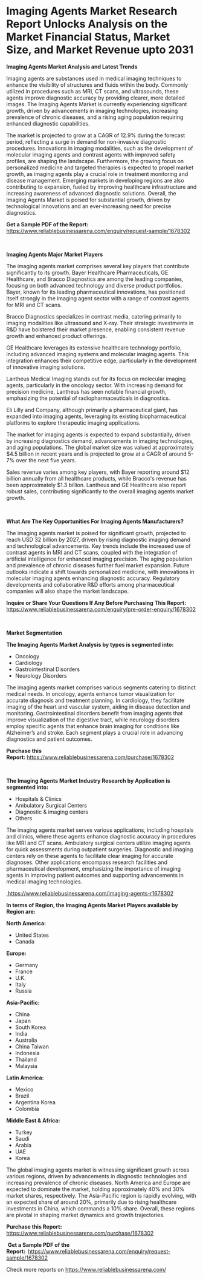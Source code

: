 <p><h1>Imaging Agents Market Research Report Unlocks Analysis on the Market Financial Status, Market Size, and Market Revenue upto 2031</h1></p><p><strong>Imaging Agents Market Analysis and Latest Trends</strong></p>
<p><p>Imaging agents are substances used in medical imaging techniques to enhance the visibility of structures and fluids within the body. Commonly utilized in procedures such as MRI, CT scans, and ultrasounds, these agents improve diagnostic accuracy by providing clearer, more detailed images. The Imaging Agents Market is currently experiencing significant growth, driven by advancements in imaging technologies, increasing prevalence of chronic diseases, and a rising aging population requiring enhanced diagnostic capabilities.</p><p>The market is projected to grow at a CAGR of 12.9% during the forecast period, reflecting a surge in demand for non-invasive diagnostic procedures. Innovations in imaging modalities, such as the development of molecular imaging agents and contrast agents with improved safety profiles, are shaping the landscape. Furthermore, the growing focus on personalized medicine and targeted therapies is expected to propel market growth, as imaging agents play a crucial role in treatment monitoring and disease management. Emerging markets in developing regions are also contributing to expansion, fueled by improving healthcare infrastructure and increasing awareness of advanced diagnostic solutions. Overall, the Imaging Agents Market is poised for substantial growth, driven by technological innovations and an ever-increasing need for precise diagnostics.</p></p>
<p><strong>Get a Sample PDF of the Report:&nbsp;</strong> <a href="https://www.reliablebusinessarena.com/enquiry/request-sample/1678302?utm_campaign=1948&utm_medium=2&utm_source=Github&utm_content=ia&utm_term=28122024&utm_id=imaging-agents">https://www.reliablebusinessarena.com/enquiry/request-sample/1678302</a></p>
<p>&nbsp;</p>
<p><strong>Imaging Agents Major Market Players</strong></p>
<p><p>The imaging agents market comprises several key players that contribute significantly to its growth. Bayer Healthcare Pharmaceuticals, GE Healthcare, and Bracco Diagnostics are among the leading companies, focusing on both advanced technology and diverse product portfolios. Bayer, known for its leading pharmaceutical innovations, has positioned itself strongly in the imaging agent sector with a range of contrast agents for MRI and CT scans.</p><p>Bracco Diagnostics specializes in contrast media, catering primarily to imaging modalities like ultrasound and X-ray. Their strategic investments in R&D have bolstered their market presence, enabling consistent revenue growth and enhanced product offerings.</p><p>GE Healthcare leverages its extensive healthcare technology portfolio, including advanced imaging systems and molecular imaging agents. This integration enhances their competitive edge, particularly in the development of innovative imaging solutions.</p><p>Lantheus Medical Imaging stands out for its focus on molecular imaging agents, particularly in the oncology sector. With increasing demand for precision medicine, Lantheus has seen notable financial growth, emphasizing the potential of radiopharmaceuticals in diagnostics.</p><p>Eli Lilly and Company, although primarily a pharmaceutical giant, has expanded into imaging agents, leveraging its existing biopharmaceutical platforms to explore therapeutic imaging applications.</p><p>The market for imaging agents is expected to expand substantially, driven by increasing diagnostics demand, advancements in imaging technologies, and aging populations. The global market size was valued at approximately $4.5 billion in recent years and is projected to grow at a CAGR of around 5-7% over the next five years.</p><p>Sales revenue varies among key players, with Bayer reporting around $12 billion annually from all healthcare products, while Bracco's revenue has been approximately $1.3 billion. Lantheus and GE Healthcare also report robust sales, contributing significantly to the overall imaging agents market growth.</p></p>
<p>&nbsp;</p>
<p><strong>What Are The Key Opportunities For Imaging Agents Manufacturers?</strong></p>
<p><p>The imaging agents market is poised for significant growth, projected to reach USD 32 billion by 2027, driven by rising diagnostic imaging demand and technological advancements. Key trends include the increased use of contrast agents in MRI and CT scans, coupled with the integration of artificial intelligence for enhanced imaging precision. The aging population and prevalence of chronic diseases further fuel market expansion. Future outlooks indicate a shift towards personalized medicine, with innovations in molecular imaging agents enhancing diagnostic accuracy. Regulatory developments and collaborative R&D efforts among pharmaceutical companies will also shape the market landscape.</p></p>
<p><strong>Inquire or Share Your Questions If Any Before Purchasing This Report:</strong> <a href="https://www.reliablebusinessarena.com/enquiry/pre-order-enquiry/1678302?utm_campaign=1948&utm_medium=2&utm_source=Github&utm_content=ia&utm_term=28122024&utm_id=imaging-agents">https://www.reliablebusinessarena.com/enquiry/pre-order-enquiry/1678302</a></p>
<p>&nbsp;</p>
<p><strong>Market Segmentation</strong></p>
<p><strong>The Imaging Agents Market Analysis by types is segmented into:</strong></p>
<p><ul><li>Oncology</li><li>Cardiology</li><li>Gastrointestinal Disorders</li><li>Neurology Disorders</li></ul></p>
<p><p>The imaging agents market comprises various segments catering to distinct medical needs. In oncology, agents enhance tumor visualization for accurate diagnosis and treatment planning. In cardiology, they facilitate imaging of the heart and vascular system, aiding in disease detection and monitoring. Gastrointestinal disorders benefit from imaging agents that improve visualization of the digestive tract, while neurology disorders employ specific agents that enhance brain imaging for conditions like Alzheimer’s and stroke. Each segment plays a crucial role in advancing diagnostics and patient outcomes.</p></p>
<p><strong>Purchase this Report:&nbsp;</strong><a href="https://www.reliablebusinessarena.com/purchase/1678302?utm_campaign=1948&utm_medium=2&utm_source=Github&utm_content=ia&utm_term=28122024&utm_id=imaging-agents">https://www.reliablebusinessarena.com/purchase/1678302</a></p>
<p>&nbsp;</p>
<p><strong>The Imaging Agents Market Industry Research by Application is segmented into:</strong></p>
<p><ul><li>Hospitals & Clinics</li><li>Ambulatory Surgical Centers</li><li>Diagnostic & imaging centers</li><li>Others</li></ul></p>
<p><p>The imaging agents market serves various applications, including hospitals and clinics, where these agents enhance diagnostic accuracy in procedures like MRI and CT scans. Ambulatory surgical centers utilize imaging agents for quick assessments during outpatient surgeries. Diagnostic and imaging centers rely on these agents to facilitate clear imaging for accurate diagnoses. Other applications encompass research facilities and pharmaceutical development, emphasizing the importance of imaging agents in improving patient outcomes and supporting advancements in medical imaging technologies.</p></p>
<p><a href="https://www.reliablebusinessarena.com/imaging-agents-r1678302?utm_campaign=1948&utm_medium=2&utm_source=Github&utm_content=ia&utm_term=28122024&utm_id=imaging-agents">&nbsp;https://www.reliablebusinessarena.com/imaging-agents-r1678302</a></p>
<p><strong>In terms of Region, the Imaging Agents Market Players available by Region are:</strong></p>
<p>
    <p> <strong> North America: </strong>
        <ul>
            <li>United States</li>
            <li>Canada</li>
        </ul>
        </p> 
    <p> <strong> Europe: </strong>
        <ul>
            <li>Germany</li>
            <li>France</li>
            <li>U.K.</li>
            <li>Italy</li>
            <li>Russia</li>
        </ul>
        </p> 
    <p> <strong> Asia-Pacific: </strong>
        <ul>
            <li>China</li>
            <li>Japan</li>
            <li>South Korea</li>
            <li>India</li>
            <li>Australia</li>
            <li>China Taiwan</li>
            <li>Indonesia</li>
            <li>Thailand</li>
            <li>Malaysia</li>
        </ul>
        </p> 
    <p> <strong> Latin America: </strong>
        <ul>
            <li>Mexico</li>
            <li>Brazil</li>
            <li>Argentina Korea</li>
            <li>Colombia</li>
        </ul>
        </p> 
    <p> <strong> Middle East & Africa: </strong>
        <ul>
            <li>Turkey</li>
            <li>Saudi</li>
            <li>Arabia</li>
            <li>UAE</li>
            <li>Korea</li>
        </ul>
    </p>
    </p>
<p><p>The global imaging agents market is witnessing significant growth across various regions, driven by advancements in diagnostic technologies and increasing prevalence of chronic diseases. North America and Europe are expected to dominate the market, holding approximately 40% and 30% market shares, respectively. The Asia-Pacific region is rapidly evolving, with an expected share of around 20%, primarily due to rising healthcare investments in China, which commands a 10% share. Overall, these regions are pivotal in shaping market dynamics and growth trajectories.</p></p>
<p><strong>Purchase this Report: </strong><a href="https://www.reliablebusinessarena.com/purchase/1678302?utm_campaign=1948&utm_medium=2&utm_source=Github&utm_content=ia&utm_term=28122024&utm_id=imaging-agents">https://www.reliablebusinessarena.com/purchase/1678302</a></p>
<p>&nbsp;<strong>Get a Sample PDF of the Report:&nbsp;&nbsp;</strong><a href="https://www.reliablebusinessarena.com/enquiry/request-sample/1678302?utm_campaign=1948&utm_medium=2&utm_source=Github&utm_content=ia&utm_term=28122024&utm_id=imaging-agents">https://www.reliablebusinessarena.com/enquiry/request-sample/1678302</a></p>
<p><strong></strong></p>
<p>Check more reports on <a href="https://www.reliablebusinessarena.com/?utm_campaign=1948&utm_medium=2&utm_source=Github&utm_content=ia&utm_term=28122024&utm_id=imaging-agents">https://www.reliablebusinessarena.com/</a></p>